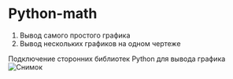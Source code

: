 # Python-math

1. Вывод самого простого графика
2. Вывод нескольких графиков на одном чертеже


Подключение сторонних библиотек Python для вывода графика
![Снимок](https://github.com/user-attachments/assets/f8dd8006-4158-4116-aa50-c6c4b263b0c5)
